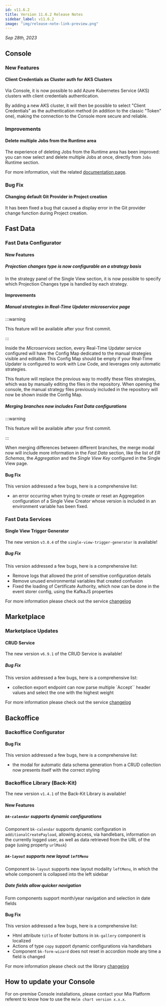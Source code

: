 ```yaml
---
id: v11.6.2
title: Version 11.6.2 Release Notes
sidebar_label: v11.6.2
image: "img/release-note-link-preview.png"
---
```


_Sep 28th, 2023_

## Console

### New Features

#### Client Credentials as Cluster auth for AKS Clusters

Via Console, it is now possible to add Azure Kubernetes Service (AKS) clusters with client credentials authentication.

By adding a new AKS cluster, it will then be possible to select "Client Credentials" as the authentication method (in addition to the classic "Token" one), making the connection to the Console more secure and reliable.

### Improvements

#### Delete multiple Jobs from the Runtime area

The experience of deleting Jobs from the Runtime area has been improved: you can now select and delete multiple Jobs at once, directly from `Jobs` Runtime section.  

For more information, visit the related [documentation page](/development_suite/monitoring/resources/jobs.md#deleting-jobs).

### Bug Fix

#### Changing default Git Provider in Project creation

It has been fixed a bug that caused a display error in the Git provider change function during Project creation.

## Fast Data

### Fast Data Configurator

#### New Features

##### Projection changes type is now configurable on a strategy basis

In the strategy panel of the Single View section, it is now possible to specify which Projection Changes type is handled by each strategy.

#### Improvements

##### Manual strategies in Real-Time Updater microservice page

:::warning

This feature will be available after your first commit.

:::

Inside the _Microservices_ section, every Real-Time Updater service configured will have the Config Map dedicated to the manual strategies visible and editable. This Config Map should be empty if your Real-Time Updater is configured to work with Low Code, and leverages only automatic strategies.

This feature will replace the previous way to modify these files strategies, which was by manually editing the files in the repository. When opening the console, the manual strategy files previously included in the repository will now be shown inside the Config Map.


##### Merging branches now includes Fast Data configurations

:::warning

This feature will be available after your first commit.

:::

When merging differences between different branches, the merge modal now will include more information in the _Fast Data_ section, like the list of _ER Schemas_, the _Aggregation_ and the _Single View Key_ configured in the Single View page.

#### Bug Fix

This version addressed a few bugs, here is a comprehensive list:

- an error occurring when trying to create or reset an Aggregation configuration of a Single View Creator whose version is included in an environment variable has been fixed.

### Fast Data Services

#### Single View Trigger Generator

The new version `v3.0.4` of the `single-view-trigger-generator` is available!

##### Bug Fix

This version addressed a few bugs, here is a comprehensive list:

* Remove logs that allowed the print of sensitive configuration details
* Remove unused environmental variables that created confusion
* Fixed the loading of Certificate Authority, which now can be done in the event storer config, using the KafkaJS properties

For more information please check out the service [changelog](/runtime_suite/single-view-trigger-generator/changelog.md)

## Marketplace

### Marketplace Updates

#### CRUD Service

The new version `v6.9.1` of the CRUD Service is available!

##### Bug Fix

This version addressed a few bugs, here is a comprehensive list:

* collection export endpoint can now parse multiple `Accept`` header values and select the one with the highest weight

For more information please check out the service [changelog](/runtime_suite/crud-service/changelog.md)

## Backoffice

### Backoffice Configurator

#### Bug Fix

This version addressed a few bugs, here is a comprehensive list:

* the modal for automatic data schema generation from a CRUD collection now presents itself with the correct styling

### Backoffice Library (Back-Kit)

The new version `v1.4.1` of the Back-Kit Library is available!

#### New Features

##### `bk-calendar` supports dynamic configurations

Component `bk-calendar` supports dynamic configuration in `additionalCreatePayload`, allowing access, via handlebars, information on the currently logged user, as well as data retrieved from the URL of the page (using property `urlMask`)

##### `bk-layout` supports new layout `leftMenu`

Component `bk-layout` supports new layout modality `leftMenu`, in which the whole component is collapsed into the left sidebar

##### Date fields allow quicker navigation

Form components support month/year navigation and selection in date fields

#### Bug Fix

This version addressed a few bugs, here is a comprehensive list:

* Html attribute `title` of footer buttons in `bk-gallery` component is localized
* Actions of type `copy` support dynamic configurations via handlebars
* Component `bk-form-wizard` does not reset in accordion mode any time a field is changed

For more information please check out the library [changelog](/business_suite/backoffice/changelog.md)

## How to update your Console

For on-premise Console installations, please contact your Mia Platform referent to know how to use the `Helm chart version x.x.x`.
